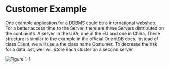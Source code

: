 # Customer Example
One example application for a DDBMS could be a international webshop. For a better access time to the Server, there are three Servers distributed on the continents. A server in the USA, one in the EU and one in China.
These structure is similar to the example in the official OrientDB docs. Instead of class Client, we will use a the class name Costumer.
To decrease the risk for a data lost, well will store each cluster on a second server.

![Figure 1-1](https://github.com/pilleatus/orientdb-tutorial-distributed-database/blob/master/images/schema.png?raw=true)

 
